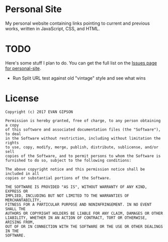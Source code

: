 # Personal Site
My personal website containing links pointing to current and previous works, written in JavaScript, CSS, and HTML.

# TODO
Here's some stuff I plan to do. You can get the full list on the [Issues page for personal-site](https://github.com/evangipson/personal-site/issues).
- Run Split URL test against old "vintage" style and see what wins

# License
```
Copyright (c) 2017 EVAN GIPSON

Permission is hereby granted, free of charge, to any person obtaining a copy
of this software and associated documentation files (the "Software"), to deal
in the Software without restriction, including without limitation the rights
to use, copy, modify, merge, publish, distribute, sublicense, and/or sell
copies of the Software, and to permit persons to whom the Software is
furnished to do so, subject to the following conditions:

The above copyright notice and this permission notice shall be included in all
copies or substantial portions of the Software.

THE SOFTWARE IS PROVIDED "AS IS", WITHOUT WARRANTY OF ANY KIND, EXPRESS OR
IMPLIED, INCLUDING BUT NOT LIMITED TO THE WARRANTIES OF MERCHANTABILITY,
FITNESS FOR A PARTICULAR PURPOSE AND NONINFRINGEMENT. IN NO EVENT SHALL THE
AUTHORS OR COPYRIGHT HOLDERS BE LIABLE FOR ANY CLAIM, DAMAGES OR OTHER
LIABILITY, WHETHER IN AN ACTION OF CONTRACT, TORT OR OTHERWISE, ARISING FROM,
OUT OF OR IN CONNECTION WITH THE SOFTWARE OR THE USE OR OTHER DEALINGS IN THE
SOFTWARE.
```